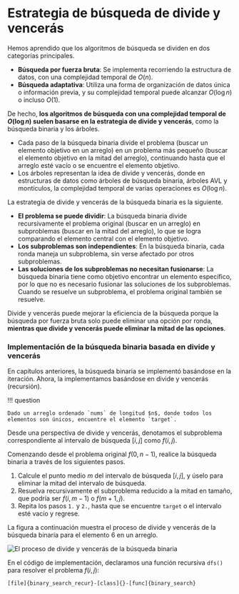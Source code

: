 # Estrategia de búsqueda de divide y vencerás

Hemos aprendido que los algoritmos de búsqueda se dividen en dos categorías principales.

-   **Búsqueda por fuerza bruta**: Se implementa recorriendo la estructura de datos, con una complejidad temporal de $O(n)$.
-   **Búsqueda adaptativa**: Utiliza una forma de organización de datos única o información previa, y su complejidad temporal puede alcanzar $O(\log n)$ o incluso $O(1)$.

De hecho, **los algoritmos de búsqueda con una complejidad temporal de $O(\log n)$ suelen basarse en la estrategia de divide y vencerás**, como la búsqueda binaria y los árboles.

-   Cada paso de la búsqueda binaria divide el problema (buscar un elemento objetivo en un arreglo) en un problema más pequeño (buscar el elemento objetivo en la mitad del arreglo), continuando hasta que el arreglo esté vacío o se encuentre el elemento objetivo.
-   Los árboles representan la idea de divide y vencerás, donde en estructuras de datos como árboles de búsqueda binaria, árboles AVL y montículos, la complejidad temporal de varias operaciones es $O(\log n)$.

La estrategia de divide y vencerás de la búsqueda binaria es la siguiente.

-   **El problema se puede dividir**: La búsqueda binaria divide recursivamente el problema original (buscar en un arreglo) en subproblemas (buscar en la mitad del arreglo), lo que se logra comparando el elemento central con el elemento objetivo.
-   **Los subproblemas son independientes**: En la búsqueda binaria, cada ronda maneja un subproblema, sin verse afectado por otros subproblemas.
-   **Las soluciones de los subproblemas no necesitan fusionarse**: La búsqueda binaria tiene como objetivo encontrar un elemento específico, por lo que no es necesario fusionar las soluciones de los subproblemas. Cuando se resuelve un subproblema, el problema original también se resuelve.

Divide y vencerás puede mejorar la eficiencia de la búsqueda porque la búsqueda por fuerza bruta solo puede eliminar una opción por ronda, **mientras que divide y vencerás puede eliminar la mitad de las opciones**.

### Implementación de la búsqueda binaria basada en divide y vencerás

En capítulos anteriores, la búsqueda binaria se implementó basándose en la iteración. Ahora, la implementamos basándose en divide y vencerás (recursión).

!!! question

    Dado un arreglo ordenado `nums` de longitud $n$, donde todos los elementos son únicos, encuentre el elemento `target`.

Desde una perspectiva de divide y vencerás, denotamos el subproblema correspondiente al intervalo de búsqueda $[i, j]$ como $f(i, j)$.

Comenzando desde el problema original $f(0, n-1)$, realice la búsqueda binaria a través de los siguientes pasos.

1.  Calcule el punto medio $m$ del intervalo de búsqueda $[i, j]$, y úselo para eliminar la mitad del intervalo de búsqueda.
2.  Resuelva recursivamente el subproblema reducido a la mitad en tamaño, que podría ser $f(i, m-1)$ o $f(m+1, j)$.
3.  Repita los pasos `1.` y `2.`, hasta que se encuentre `target` o el intervalo esté vacío y regrese.

La figura a continuación muestra el proceso de divide y vencerás de la búsqueda binaria para el elemento $6$ en un arreglo.

![El proceso de divide y vencerás de la búsqueda binaria](binary_search_recur.assets/binary_search_recur.png)

En el código de implementación, declaramos una función recursiva `dfs()` para resolver el problema $f(i, j)$:

```src
[file]{binary_search_recur}-[class]{}-[func]{binary_search}
```
